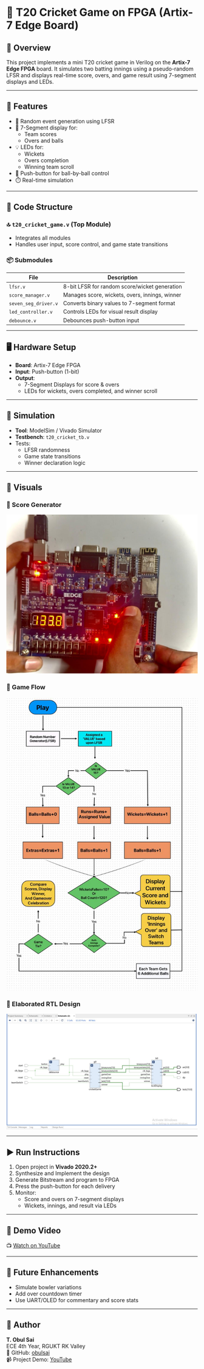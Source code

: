 # 🏏 T20 Cricket Game on FPGA (Artix-7 Edge Board)

## 📘 Overview

This project implements a mini T20 cricket game in Verilog on the **Artix-7 Edge FPGA** board. It simulates two batting innings using a pseudo-random LFSR and displays real-time score, overs, and game result using 7-segment displays and LEDs.

---

## 🎯 Features

- 🔁 Random event generation using LFSR
- 🔢 7-Segment display for:
  - Team scores
  - Overs and balls
- 💡 LEDs for:
  - Wickets
  - Overs completion
  - Winning team scroll
- 🔘 Push-button for ball-by-ball control
- ⏱️ Real-time simulation

---

## 🧩 Code Structure

### 🔝 `t20_cricket_game.v` (Top Module)
- Integrates all modules
- Handles user input, score control, and game state transitions

### 📦 Submodules

| File                | Description                                          |
|---------------------|------------------------------------------------------|
| `lfsr.v`            | 8-bit LFSR for random score/wicket generation       |
| `score_manager.v`   | Manages score, wickets, overs, innings, winner      |
| `seven_seg_driver.v`| Converts binary values to 7-segment format          |
| `led_controller.v`  | Controls LEDs for visual result display             |
| `debounce.v`        | Debounces push-button input                         |

---

## 🖥️ Hardware Setup

- **Board**: Artix-7 Edge FPGA  
- **Input**: Push-button (1-bit)
- **Output**:  
  - 7-Segment Displays for score & overs  
  - LEDs for wickets, overs completed, and winner scroll

---

## 🧪 Simulation

- **Tool**: ModelSim / Vivado Simulator
- **Testbench**: `t20_cricket_tb.v`
- Tests:
  - LFSR randomness
  - Game state transitions
  - Winner declaration logic

---

## 📸 Visuals

### 🔋 Score Generator
![Score Generator](implementation/2_score_generate.jpeg)

### 🔁 Game Flow
![Game Flow](https://github.com/obulsai/T20-CRICKET/blob/ede03724f2d1148bce0b87dbe8296671ec4f2e01/Module_designs/game_flow.jpeg)

### 📐 Elaborated RTL Design
![RTL](RTL/elaborated_design.jpeg)

---

## ▶️ Run Instructions

1. Open project in **Vivado 2020.2+**
2. Synthesize and Implement the design
3. Generate Bitstream and program to FPGA
4. Press the push-button for each delivery
5. Monitor:
   - Score and overs on 7-segment displays
   - Wickets, innings, and result via LEDs

---

## 🎥 Demo Video

📺 [Watch on YouTube](https://youtu.be/kWOw-FWc5Vg?si=2BD5atmlYgCtzvvv)

---

## 🚀 Future Enhancements

- Simulate bowler variations
- Add over countdown timer
- Use UART/OLED for commentary and score stats

---

## 👤 Author

**T. Obul Sai**  
ECE 4th Year, RGUKT RK Valley  
🔗 GitHub: [obulsai](https://github.com/obulsai)  
📹 Project Demo: [YouTube](https://youtu.be/kWOw-FWc5Vg?si=2BD5atmlYgCtzvvv)
